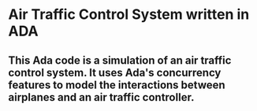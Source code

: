 # Air Traffic Control System written in ADA
## This Ada code is a simulation of an air traffic control system. It uses Ada's concurrency features to model the interactions between airplanes and an air traffic controller.
